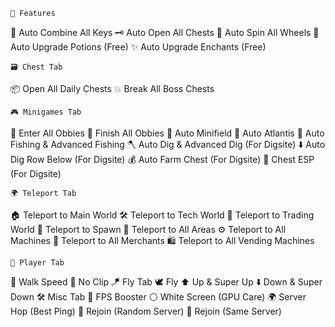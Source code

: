
	🌟 Features
🔑 Auto Combine All Keys
🗝️ Auto Open All Chests
🎡 Auto Spin All Wheels
🧪 Auto Upgrade Potions (Free)
✨ Auto Upgrade Enchants (Free)

	🗃️ Chest Tab
📦 Open All Daily Chests
💥 Break All Boss Chests

	🎮 Minigames Tab
🏃 Enter All Obbies
🏁 Finish All Obbies
🌾 Auto Minifield
🧜 Auto Atlantis
🎣 Auto Fishing & Advanced Fishing
🪓 Auto Dig & Advanced Dig (For Digsite)
⬇️ Auto Dig Row Below (For Digsite)
💰 Auto Farm Chest (For Digsite)
👀 Chest ESP (For Digsite)

	🌍 Teleport Tab
🏠 Teleport to Main World
🛠️ Teleport to Tech World
🔄 Teleport to Trading World
🚀 Teleport to Spawn
🌌 Teleport to All Areas
⚙️ Teleport to All Machines
🛒 Teleport to All Merchants
🛍️ Teleport to All Vending Machines

	👤 Player Tab
🏃 Walk Speed
🚪 No Clip
🪁 Fly Tab
🕊️ Fly
⬆️ Up & Super Up
⬇️ Down & Super Down
	🛠️ Misc Tab
🚀 FPS Booster
⚪ White Screen (GPU Care)
🌍 Server Hop (Best Ping)
🔄 Rejoin (Random Server)
🔄 Rejoin (Same Server)
